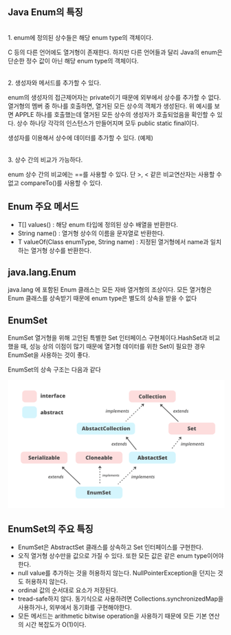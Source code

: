 ## Java Enum의 특징
<br>
1. enum에 정의된 상수들은 해당 enum type의 객체이다.

C 등의 다른 언어에도 열거형이 존재한다. 하지만 다른 언어들과 달리 Java의 enum은 단순한 정수 값이 아닌 해당 enum type의 객체이다.

<br>
2. 생성자와 메서드를 추가할 수 있다.

enum의 생성자의 접근제어자는 private이기 때문에 외부에서 상수를 추가할 수 없다. 열거형의 멤버 중 하나를 호출하면, 열거된 모든 상수의 객체가 생성된다. 위 예시를 보면 APPLE 하나를 호출했는데 열거된 모든 상수의 생성자가 호출되었음을 확인할 수 있다. 상수 하나당 각각의 인스턴스가 만들어지며 모두 public static final이다.

생성자를 이용해서 상수에 데이터를 추가할 수 있다. (예제)

<br>
3. 상수 간의 비교가 가능하다.

enum 상수 간의 비교에는 ==를 사용할 수 있다. 단 >, < 같은 비교연산자는 사용할 수 없고 compareTo()를 사용할 수 있다.

## Enum 주요 메서드
* T[] values() : 해당 enum 타입에 정의된 상수 배열을 반환한다.
* String name() : 열거형 상수의 이름을 문자열로 반환한다.
* T valueOf(Class<T> enumType, String name) :  지정된 열거형에서 name과 일치하는 열거형 상수를 반환한다.

## java.lang.Enum
java.lang 에 포함된 Enum 클래스는 모든 자바 열거형의 조상이다. 모든 열거형은 Enum 클래스를 상속받기 때문에 enum type은 별도의 상속을 받을 수 없다

## EnumSet
EnumSet 열거형을 위해 고안된 특별한 Set 인터페이스 구현체이다.HashSet과 비교했을 때, 성능 상의 이점이 많기 때문에 열거형 데이터를 위한 Set이 필요한 경우 EnumSet을 사용하는 것이 좋다.

EnumSet의 상속 구조는 다음과 같다

![img.png](img.png)


## EnumSet의 주요 특징

* EnumSet은 AbstractSet 클래스를 상속하고 Set 인터페이스를 구현한다.
* 오직 열거형 상수만을 값으로 가질 수 있다. 또한 모든 값은 같은 enum type이어야 한다.
* null value를 추가하는 것을 허용하지 않는다. NullPointerException을 던지는 것도 허용하지 않는다.
* ordinal 값의 순서대로 요소가 저장된다.
* tread-safe하지 않다. 동기식으로 사용하려면 Collections.synchronizedMap을 사용하거나, 외부에서 동기화를 구현해야한다.
* 모든 메서드는 arithmetic bitwise operation을 사용하기 때문에 모든 기본 연산의 시간 복잡도가 O(1)이다.
